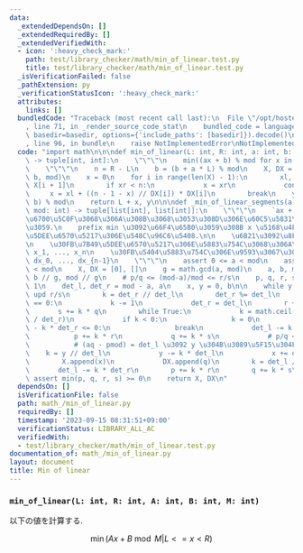 ```yaml
---
data:
  _extendedDependsOn: []
  _extendedRequiredBy: []
  _extendedVerifiedWith:
  - icon: ':heavy_check_mark:'
    path: test/library_checker/math/min_of_linear.test.py
    title: test/library_checker/math/min_of_linear.test.py
  _isVerificationFailed: false
  _pathExtension: py
  _verificationStatusIcon: ':heavy_check_mark:'
  attributes:
    links: []
  bundledCode: "Traceback (most recent call last):\n  File \"/opt/hostedtoolcache/PyPy/3.10.13/x64/lib/pypy3.10/site-packages/onlinejudge_verify/documentation/build.py\"\
    , line 71, in _render_source_code_stat\n    bundled_code = language.bundle(stat.path,\
    \ basedir=basedir, options={'include_paths': [basedir]}).decode()\n  File \"/opt/hostedtoolcache/PyPy/3.10.13/x64/lib/pypy3.10/site-packages/onlinejudge_verify/languages/python.py\"\
    , line 96, in bundle\n    raise NotImplementedError\nNotImplementedError\n"
  code: "import math\n\n\ndef min_of_linear(L: int, R: int, a: int, b: int, mod: int)\
    \ -> tuple[int, int]:\n    \"\"\"\n    min((ax + b) % mod for x in range(L,R))\n\
    \    \"\"\"\n    n = R - L\n    b = (b + a * L) % mod\n    X, DX = _min_of_linear_segments(a,\
    \ b, mod)\n    x = 0\n    for i in range(len(X) - 1):\n        xl, xr = X[i],\
    \ X[i + 1]\n        if xr < n:\n            x = xr\n            continue\n   \
    \     x = xl + ((n - 1 - x) // DX[i]) * DX[i]\n        break\n    y = (a * x +\
    \ b) % mod\n    return L + x, y\n\n\ndef _min_of_linear_segments(a: int, b: int,\
    \ mod: int) -> tuple[list[int], list[int]]:\n    \"\"\"\n    `ax + b (x>=0)` \u304C\
    \u6700\u5C0F\u3068\u306A\u308B\u3068\u3053\u308D\u306E\u60C5\u5831\u3092\u8FD4\
    \u3059.\n    prefix min \u3092\u66F4\u65B0\u3059\u308B x \u5168\u4F53\u304C,\u7B49\
    \u5DEE\u6570\u5217\u306E\u548C\u96C6\u5408.\n\n    \u6B21\u3092\u8FD4\u3059:\n\
    \n    \u30FB\u7B49\u5DEE\u6570\u5217\u306E\u5883\u754C\u3068\u306A\u308B x_0,\
    \ x_1, ..., x_n\n    \u30FB\u5404\u5883\u754C\u306E\u9593\u3067\u306E\u4EA4\u5DEE\
    \ dx_0, ..., dx_{n-1}\n    \"\"\"\n    assert 0 <= a < mod\n    assert 0 <= b\
    \ < mod\n    X, DX = [0], []\n    g = math.gcd(a, mod)\n    a, b, mod = a // g,\
    \ b // g, mod // g\n    # p/q <= (mod-a)/mod <= r/s\n    p, q, r, s = 0, 1, 1,\
    \ 1\n    det_l, det_r = mod - a, a\n    x, y = 0, b\n\n    while y:\n        #\
    \ upd r/s\n        k = det_r // det_l\n        det_r %= det_l\n        if det_r\
    \ == 0:\n            k -= 1\n            det_r = det_l\n        r += k * p\n \
    \       s += k * q\n        while True:\n            k = math.ceil((det_l - y)\
    \ / det_r)\n            if k < 0:\n                k = 0\n            if det_l\
    \ - k * det_r <= 0:\n                break\n            det_l -= k * det_r\n \
    \           p += k * r\n            q += k * s\n            # p/q <= a/mod\n \
    \           # (aq - pmod) = det_l \u3092 y \u304B\u3089\u5F15\u304F\n        \
    \    k = y // det_l\n            y -= k * det_l\n            x += q * k\n    \
    \        X.append(x)\n            DX.append(q)\n        k = det_l // det_r\n \
    \       det_l -= k * det_r\n        p += k * r\n        q += k * s\n        #\
    \ assert min(p, q, r, s) >= 0\n    return X, DX\n"
  dependsOn: []
  isVerificationFile: false
  path: math_/min_of_linear.py
  requiredBy: []
  timestamp: '2023-09-15 08:31:51+09:00'
  verificationStatus: LIBRARY_ALL_AC
  verifiedWith:
  - test/library_checker/math/min_of_linear.test.py
documentation_of: math_/min_of_linear.py
layout: document
title: Min of linear
---
```


### `min_of_linear(L: int, R: int, A: int, B: int, M: int)`

以下の値を計算する.

$$\min(Ax+B\bmod M | L <= x < R )$$
